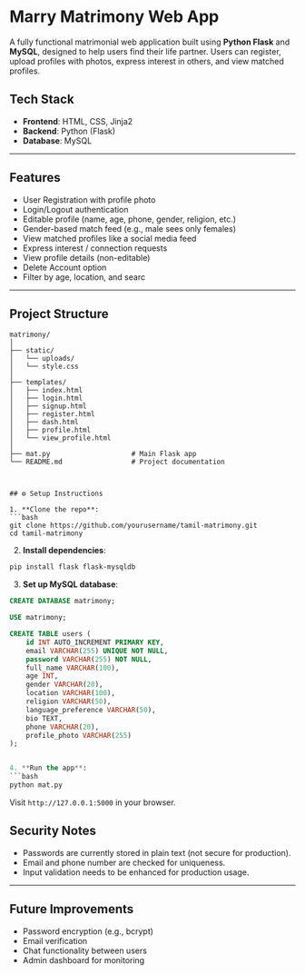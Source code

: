
# Marry Matrimony Web App 

A fully functional matrimonial web application built using **Python Flask** and **MySQL**, designed to help users find their life partner. Users can register, upload profiles with photos, express interest in others, and view matched profiles. 

##  Tech Stack

- **Frontend**: HTML, CSS, Jinja2
- **Backend**: Python (Flask)
- **Database**: MySQL


---

## Features

-  User Registration with profile photo
-  Login/Logout authentication
-  Editable profile (name, age, phone, gender, religion, etc.)
-  Gender-based match feed (e.g., male sees only females)
-  View matched profiles like a social media feed
-  Express interest / connection requests
-  View profile details (non-editable)
-  Delete Account option
-  Filter by age, location, and searc


---

## Project Structure

```
matrimony/
│
├── static/
│   └── uploads/              
│   └── style.css             
│
├── templates/
│   ├── index.html
│   ├── login.html
│   ├── signup.html
│   ├── register.html
│   ├── dash.html
│   ├── profile.html
│   └── view_profile.html
│
├── mat.py                    # Main Flask app
└── README.md                 # Project documentation



## ⚙️ Setup Instructions

1. **Clone the repo**:
```bash
git clone https://github.com/yourusername/tamil-matrimony.git
cd tamil-matrimony
```

2. **Install dependencies**:
```bash
pip install flask flask-mysqldb
```

3. **Set up MySQL database**:
```sql
CREATE DATABASE matrimony;

USE matrimony;

CREATE TABLE users (
    id INT AUTO_INCREMENT PRIMARY KEY,
    email VARCHAR(255) UNIQUE NOT NULL,
    password VARCHAR(255) NOT NULL,
    full_name VARCHAR(100),
    age INT,
    gender VARCHAR(20),
    location VARCHAR(100),
    religion VARCHAR(50),
    language_preference VARCHAR(50),
    bio TEXT,
    phone VARCHAR(20),
    profile_photo VARCHAR(255)
);


4. **Run the app**:
```bash
python mat.py
```

Visit `http://127.0.0.1:5000` in your browser.



## Security Notes

- Passwords are currently stored in plain text (not secure for production).
- Email and phone number are checked for uniqueness.
- Input validation needs to be enhanced for production usage.

---

## Future Improvements

- Password encryption (e.g., bcrypt)
- Email verification
- Chat functionality between users
- Admin dashboard for monitoring


